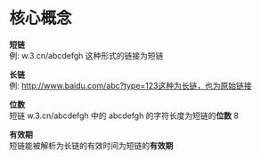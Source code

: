 # 核心概念

**短链**  
例: w.3.cn/abcdefgh 这种形式的链接为短链

**长链**  
例: http://www.baidu.com/abc?type=123这种为长链，也为原始链接

**位数**  
短链 w.3.cn/abcdefgh 中的 abcdefgh 的字符长度为短链的**位数** 8

**有效期**  
短链能被解析为长链的有效时间为短链的**有效期**

